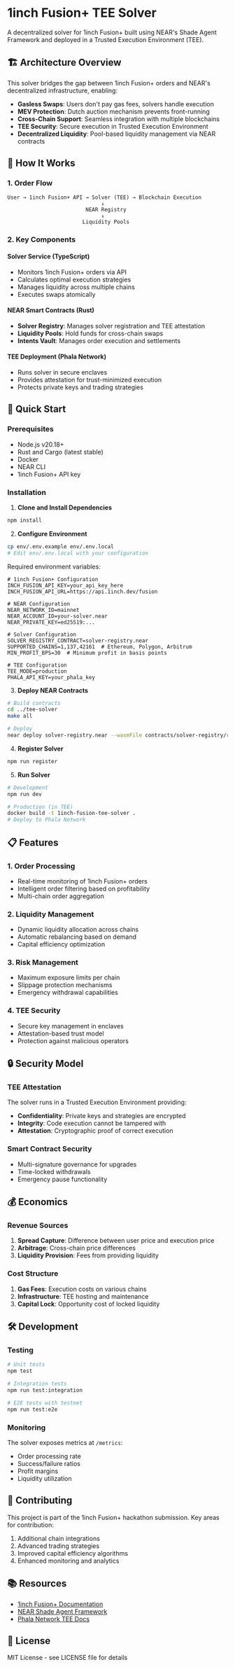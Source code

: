 # 1inch Fusion+ TEE Solver

A decentralized solver for 1inch Fusion+ built using NEAR's Shade Agent Framework and deployed in a Trusted Execution Environment (TEE).

## 🏗️ Architecture Overview

This solver bridges the gap between 1inch Fusion+ orders and NEAR's decentralized infrastructure, enabling:
- **Gasless Swaps**: Users don't pay gas fees, solvers handle execution
- **MEV Protection**: Dutch auction mechanism prevents front-running
- **Cross-Chain Support**: Seamless integration with multiple blockchains
- **TEE Security**: Secure execution in Trusted Execution Environment
- **Decentralized Liquidity**: Pool-based liquidity management via NEAR contracts

## 🔧 How It Works

### 1. Order Flow
```
User → 1inch Fusion+ API → Solver (TEE) → Blockchain Execution
                              ↓
                         NEAR Registry
                              ↓
                        Liquidity Pools
```

### 2. Key Components

#### Solver Service (TypeScript)
- Monitors 1inch Fusion+ orders via API
- Calculates optimal execution strategies
- Manages liquidity across multiple chains
- Executes swaps atomically

#### NEAR Smart Contracts (Rust)
- **Solver Registry**: Manages solver registration and TEE attestation
- **Liquidity Pools**: Hold funds for cross-chain swaps
- **Intents Vault**: Manages order execution and settlements

#### TEE Deployment (Phala Network)
- Runs solver in secure enclaves
- Provides attestation for trust-minimized execution
- Protects private keys and trading strategies

## 🚀 Quick Start

### Prerequisites
- Node.js v20.18+
- Rust and Cargo (latest stable)
- Docker
- NEAR CLI
- 1inch Fusion+ API key

### Installation

1. **Clone and Install Dependencies**
```bash
npm install
```

2. **Configure Environment**
```bash
cp env/.env.example env/.env.local
# Edit env/.env.local with your configuration
```

Required environment variables:
```env
# 1inch Fusion+ Configuration
INCH_FUSION_API_KEY=your_api_key_here
INCH_FUSION_API_URL=https://api.1inch.dev/fusion

# NEAR Configuration
NEAR_NETWORK_ID=mainnet
NEAR_ACCOUNT_ID=your-solver.near
NEAR_PRIVATE_KEY=ed25519:...

# Solver Configuration
SOLVER_REGISTRY_CONTRACT=solver-registry.near
SUPPORTED_CHAINS=1,137,42161  # Ethereum, Polygon, Arbitrum
MIN_PROFIT_BPS=30  # Minimum profit in basis points

# TEE Configuration
TEE_MODE=production
PHALA_API_KEY=your_phala_key
```

3. **Deploy NEAR Contracts**
```bash
# Build contracts
cd ../tee-solver
make all

# Deploy
near deploy solver-registry.near --wasmFile contracts/solver-registry/res/solver_registry.wasm
```

4. **Register Solver**
```bash
npm run register
```

5. **Run Solver**
```bash
# Development
npm run dev

# Production (in TEE)
docker build -t 1inch-fusion-tee-solver .
# Deploy to Phala Network
```

## 📋 Features

### 1. Order Processing
- Real-time monitoring of 1inch Fusion+ orders
- Intelligent order filtering based on profitability
- Multi-chain order aggregation

### 2. Liquidity Management
- Dynamic liquidity allocation across chains
- Automatic rebalancing based on demand
- Capital efficiency optimization

### 3. Risk Management
- Maximum exposure limits per chain
- Slippage protection mechanisms
- Emergency withdrawal capabilities

### 4. TEE Security
- Secure key management in enclaves
- Attestation-based trust model
- Protection against malicious operators

## 🔒 Security Model

### TEE Attestation
The solver runs in a Trusted Execution Environment providing:
- **Confidentiality**: Private keys and strategies are encrypted
- **Integrity**: Code execution cannot be tampered with
- **Attestation**: Cryptographic proof of correct execution

### Smart Contract Security
- Multi-signature governance for upgrades
- Time-locked withdrawals
- Emergency pause functionality

## 💰 Economics

### Revenue Sources
1. **Spread Capture**: Difference between user price and execution price
2. **Arbitrage**: Cross-chain price differences
3. **Liquidity Provision**: Fees from providing liquidity

### Cost Structure
1. **Gas Fees**: Execution costs on various chains
2. **Infrastructure**: TEE hosting and maintenance
3. **Capital Lock**: Opportunity cost of locked liquidity

## 🛠️ Development

### Testing
```bash
# Unit tests
npm test

# Integration tests
npm run test:integration

# E2E tests with testnet
npm run test:e2e
```

### Monitoring
The solver exposes metrics at `/metrics`:
- Order processing rate
- Success/failure ratios
- Profit margins
- Liquidity utilization

## 🤝 Contributing

This project is part of the 1inch Fusion+ hackathon submission. Key areas for contribution:
1. Additional chain integrations
2. Advanced trading strategies
3. Improved capital efficiency algorithms
4. Enhanced monitoring and analytics

## 📚 Resources

- [1inch Fusion+ Documentation](https://docs.1inch.io/fusion)
- [NEAR Shade Agent Framework](https://github.com/NearDeFi/shade-agent-template)
- [Phala Network TEE Docs](https://docs.phala.network)

## 📄 License

MIT License - see LICENSE file for details